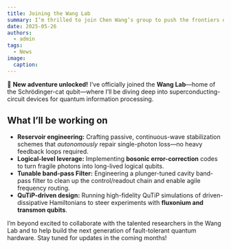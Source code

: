 ```yaml
---
title: Joining the Wang Lab
summary: I’m thrilled to join Chen Wang’s group to push the frontiers of bosonic error correction in superconducting circuits!
date: 2025-05-26
authors:
  - admin
tags:
  - News
image:
  caption: 
---
```


🚀 **New adventure unlocked!** I’ve officially joined the **Wang Lab**—home of the Schrödinger-cat qubit—where I’ll be diving deep into superconducting-circuit devices for quantum information processing.

## What I’ll be working on

- **Reservoir engineering:** Crafting passive, continuous-wave stabilization schemes that *autonomously* repair single-photon loss—no heavy feedback loops required.
- **Logical-level leverage:** Implementing **bosonic error-correction** codes to turn fragile photons into long-lived logical qubits.  
- **Tunable band-pass Filter:** Engineering a plunger-tuned cavity band-pass filter to clean up the control/readout chain and enable agile frequency routing.  
- **QuTiP-driven design:** Running high-fidelity QuTiP simulations of driven-dissipative Hamiltonians to steer experiments with **fluxonium and transmon qubits**.  

I’m beyond excited to collaborate with the talented researchers in the Wang Lab and to help build the next generation of fault-tolerant quantum hardware. Stay tuned for updates in the coming months!


